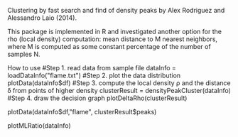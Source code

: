 Clustering by fast search and find of density peaks by Alex Rodriguez and Alessandro Laio (2014).

This package is implemented in R and investigated another option for the rho (local density) computation: mean distance to M nearest neighbors, where M is computed as some constant percentage of the number of samples N.

How to use
#Step 1. read data from sample file
dataInfo = loadDataInfo("flame.txt")
#Step 2. plot the data distribution
plotData(dataInfo$df)
#Step 3. compute the local density ρ and the distance δ from points of higher density
clusterResult = densityPeakCluster(dataInfo)
#Step 4. draw the decision graph
plotDeltaRho(clusterResult)

plotData(dataInfo$df,"flame", clusterResult$peaks)

plotMLRatio(dataInfo)

